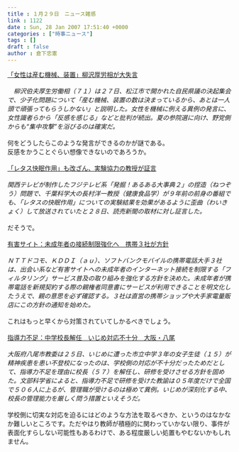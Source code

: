 ```yaml
---
title : １月２９日　ニュース雑感
link : 1122
date : Sun, 28 Jan 2007 17:51:40 +0000
categories : ["時事ニュース"]
tags : []
draft : false
author : 倉下忠憲
---
```


<A HREF="http://www.iza.ne.jp/news/newsarticle/politics/politicsit/36775/" TARGET="_blank">「女性は産む機械、装置」柳沢厚労相が大失言</A><BR><BR><I>　柳沢伯夫厚生労働相（７１）は２７日、松江市で開かれた自民県議の決起集会で、少子化問題について「産む機械、装置の数は決まっているから、あとは一人頭で頑張ってもらうしかない」と説明した。女性を機械に例える異例の発言に、女性識者らから「反感を感じる」などと批判が続出。夏の参院選に向け、野党側からも“集中攻撃”を浴びるのは確実だ。</I><BR><BR>何をどうしたらこのような発言ができるのかが謎である。<BR>反感をかうことぐらい想像できないのであろうか。<BR><BR><A HREF="http://www.yomiuri.co.jp/entertainment/news/20070128it12.htm?from=top" TARGET="_blank">「レタス快眠作用」も改ざん、実験協力の教授が証言</A><BR><BR><I>関西テレビが制作したフジテレビ系「発掘！あるある大事典２」の捏造（ねつぞう）問題で、千葉科学大の長村洋一教授（健康食品学）が９年前の前身の番組でも、「レタスの快眠作用」についての実験結果を効果があるように歪曲（わいきょく）して放送されていたと２８日、読売新聞の取材に対し証言した。</I><BR><BR>だそうで。<BR><BR><A HREF="http://www.mainichi-msn.co.jp/today/news/20070126k0000m040141000c.html" TARGET="_blank">有害サイト：未成年者の接続制限強化へ　携帯３社が方針</A><BR><BR><I>ＮＴＴドコモ、ＫＤＤＩ（ａｕ）、ソフトバンクモバイルの携帯電話大手３社は、出会い系など有害サイトへの未成年者のインターネット接続を制限する「フィルタリング」サービス普及の取り組みを強化する方針を決めた。未成年者が携帯電話を新規契約する際の親権者同意書にサービスが利用できることを明文化したうえで、親の意思を必ず確認する。３社は直営の携帯ショップや大手家電量販店にこの方針の通知を始めた。</I><BR><BR>これはもっと早くから対策されていてしかるべきでしょう。<BR><BR><A HREF="http://www.mainichi-msn.co.jp/today/news/20070126k0000m040166000c.html" TARGET="_blank">指導力不足：中学校長解任　いじめ対応不十分　大阪・八尾</A><BR><BR><I>大阪府八尾市教委は２５日、いじめに遭った市立中学３年の女子生徒（１５）が精神疾患を患い不登校になったのは、学校側の対応が不十分だったためだとして、指導力不足を理由に校長（５７）を解任し、研修を受けさせる方針を固めた。文部科学省によると、指導力不足で研修を受けた教諭は０５年度だけで全国で５０６人に上るが、管理職が受けるのは極めて異例。いじめが深刻化する中、校長の管理能力を厳しく問う措置といえそうだ。</I><BR><BR>学校側に切実な対応を迫るにはどのような方法を取るべきか、というのはなかなか難しいところです。ただやはり教師が積極的に関わっていかない限り、事件が表面化すらしない可能性もあるわけで、ある程度厳しい処置もやむないかもしれません。<BR><BR><BR><BR><br><br>
